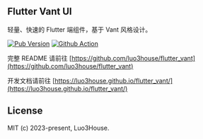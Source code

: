 ## Flutter Vant UI

轻量、快速的 Flutter 端组件，基于 Vant 风格设计。

[![Pub Version](https://img.shields.io/pub/v/flutter_vantui)](https://pub.dev/packages/flutter_vantui)
[![Github Action](https://github.com/luo3house/flutter_vant/actions/workflows/deploy-demo.yaml/badge.svg)](https://luo3house.github.io/flutter_vant/)

完整 README 请前往 [https://github.com/luo3house/flutter_vant](https://github.com/luo3house/flutter_vant)

开发文档请前往 [https://luo3house.github.io/flutter_vant/](https://luo3house.github.io/flutter_vant/)

## License

MIT (c) 2023-present, Luo3House.
